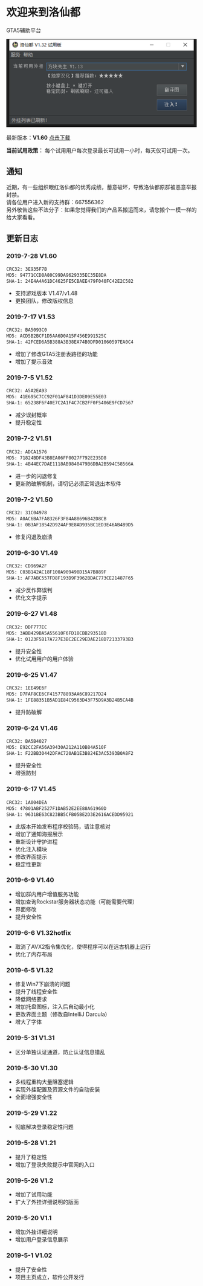# 欢迎来到洛仙都
GTA5辅助平台

![主界面](mainwindow.png)

 最新版本：**V1.60**
[点击下载](//github.com/luoxiandu/luoxiandu.com/releases/download/1.60/release.exe)

**当前试用政策：**
每个试用用户每次登录最长可试用一小时，每天仅可试用一次。

## 通知
近期，有一些组织眼红洛仙都的优秀成绩，蓄意破坏，导致洛仙都原群被恶意举报封禁。  
请各位用户进入新的支持群：667556362  
另外敬告这些不法分子：如果您觉得我们的产品系搬运而来，请您搬个一模一样的给大家看看。

<!---
**支持CPU：**

![志强](https://www.intel.cn/content/dam/www/global/badges/badge-xeon.png.rendition.intel.web.84.84.png)
![酷睿i9](https://www.intel.cn/content/dam/www/global/badges/badge-9th-gen-core-i9.png.rendition.intel.web.84.84.png)
![酷睿i7](https://www.intel.cn/content/dam/www/global/badges/badge-9th-gen-core-i7.png.rendition.intel.web.84.84.png)
![酷睿i5](https://www.intel.cn/content/dam/www/global/badges/badge-9th-gen-core-i5.png.rendition.intel.web.84.84.png)
![酷睿i3](https://www.intel.cn/content/dam/www/global/badges/badge-9th-gen-core-i3.png.rendition.intel.web.84.84.png)
![奔腾](https://www.intel.cn/content/dam/www/global/badges/badge-pentium.png.rendition.intel.web.84.84.png)
![赛扬](https://www.intel.cn/content/dam/www/global/badges/badge-celeron.png.rendition.intel.web.84.84.png)
![锐龙线程撕裂者](RyzenTR.png)
![锐龙](Ryzen.png)
---->

## 更新日志
### 2019-7-28 V1.60
```
CRC32: 3E935F7B
MD5: 94771CCD8A80C99DA9629335EC35E8DA
SHA-1: 24E4A4A61DC4625FE5CBAEE479F040FC42E2C582
```
- 支持游戏版本 V1.47/v1.48
- 更换团队，修改版权信息

### 2019-7-17 V1.53
```
CRC32: BA5093C0
MD5: ACD5B2BCF1D5AA6D0A15F456E991525C
SHA-1: 42FCED6A5B388A3B38EA74B0DFD01060597EA0C4
```
- 增加了修改GTA5注册表路径的功能
- 增加了提示音效

### 2019-7-5 V1.52
```
CRC32: A5A2EA93
MD5: 41E695C7CC92F01AF841D3DE09E55E03
SHA-1: 65238F6F40E7C2A1F4C7CB2FF0F5406E9FCD7567
```
- 减少误封概率
- 提升稳定性

### 2019-7-2 V1.51
```
CRC32: ADCA1576
MD5: 71824BDF43B8EA06FF0027F792E235D8
SHA-1: 4B44EC7DAE1118AB9840479B6DBA2B594C58566A
```
- 进一步的闪退修复
- 更新防破解机制，请切记必须正常退出本软件

### 2019-7-2 V1.50
```
CRC32: 31C04978
MD5: A0AC6BA7FA8326F3F84A88696B42D8CB
SHA-1: 0B3AF18542D924AF9E8AD935BC1ED3E46AB4B9D5
```
- 修复闪退及崩溃

### 2019-6-30 V1.49
```
CRC32: CD969A2F
MD5: C03B142AC18F100A909498D15A7B889F
SHA-1: AF7ABC557FD8F193D9F3962BDAC773CE21487F65
```
- 减少反作弊误判
- 优化文字提示

### 2019-6-27 V1.48
```
CRC32: DDF777EC
MD5: 3ABB429BA5A55610F6FD18CBB293518D
SHA-1: 0123F5B17A727E3BC2EC29EDAE218D72133793B3
```
- 提升安全性
- 优化试用用户的用户体验

### 2019-6-25 V1.47
```
CRC32: 1EE49E6F
MD5: D7FAF8CE6CF415778893AA6C89217D24
SHA-1: 1FE88351B5AD1E84C9563D43F75D9A3B24B5CA4B
```
- 提升防破解

### 2019-6-24 V1.46
```
CRC32: BA5B4027
MD5: E92CC2FA56A39430A212A110B84A510F
SHA-1: F22BB30442DFAC720AB1E3B824E3AC5393B0A8F2
```
- 提升安全性
- 增强防封

### 2019-6-17 V1.45
```
CRC32: 1A004DEA
MD5: 47801ABF2527F1DAB52E2EE88A61960D
SHA-1: 9631BE63C823BB5CFB05BE2D3E2616ACEDD95921
```
- 此版本开始发布程序校验码，请注意核对
- 增加了通知海报展示
- 重新设计守护进程
- 优化注入模块
- 修改界面提示
- 稳定性更新

### 2019-6-9 V1.40
- 增加群内用户增值服务功能
- 增加查询Rockstar服务器状态功能（可能需要代理）
- 界面修改
- 提升安全性

### 2019-6-6 V1.32hotfix
- 取消了AVX2指令集优化，使得程序可以在远古机器上运行
- 优化了内存布局

### 2019-6-5 V1.32
- 修复Win7下崩溃的问题
- 提升了线程安全性
- 降低网络要求
- 增加托盘图标，注入后自动最小化
- 更改界面主题（修改自IntelliJ Darcula）
- 增大了字体

### 2019-5-31 V1.31
- 区分单独认证通道，防止认证信息错乱

### 2019-5-30 V1.30
- 多线程重构大量阻塞逻辑
- 实现外挂配置及资源文件的自动安装
- 全面增强安全性

### 2019-5-29 V1.22
- 彻底解决登录稳定性问题

### 2019-5-28 V1.21
- 提升了稳定性
- 增加了登录失败提示中官网的入口

### 2019-5-26 V1.2
- 增加了试用功能
- 扩大了外挂详细说明的版面

### 2019-5-20 V1.1
- 增加外挂详细说明
- 增加用户登录信息展示

### 2019-5-1 V1.02
- 提升了安全性
- 项目主页成立，软件公开发行